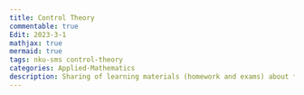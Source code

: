 ```yaml
---
title: Control Theory
commentable: true
Edit: 2023-3-1
mathjax: true
mermaid: true
tags: nku-sms control-theory
categories: Applied-Mathematics
description: Sharing of learning materials (homework and exams) about **Control Theroy** course given by [Pr.Wang](https://math.nankai.edu.cn/2016/1113/c5622a51447/page.htm) sms, Nankai University, in 2022 Fall semester.
---
```

